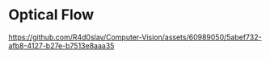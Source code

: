 <h1>Optical Flow</h1>


https://github.com/R4d0slav/Computer-Vision/assets/60989050/5abef732-afb8-4127-b27e-b7513e8aaa35

